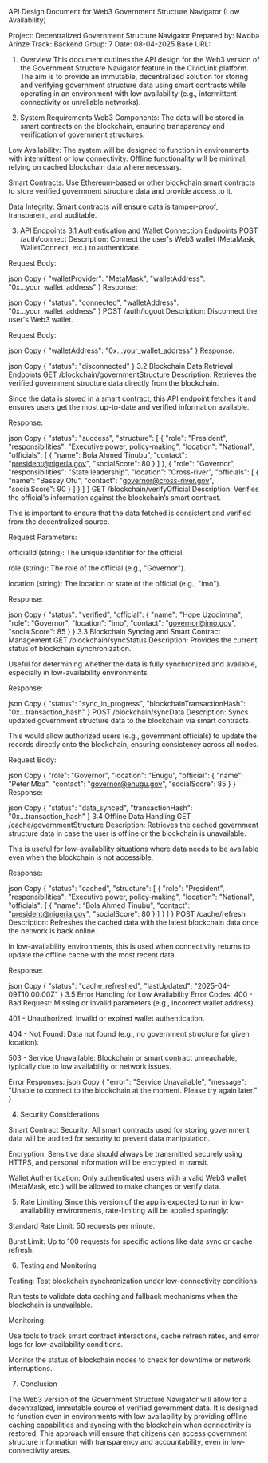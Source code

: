 API Design Document for Web3 Government Structure Navigator (Low Availability)

Project: Decentralized Government Structure Navigator
Prepared by: Nwoba Arinze
Track: Backend
Group: 7
Date: 08-04-2025
Base URL:



1. Overview
This document outlines the API design for the Web3 version of the Government Structure Navigator feature in the CivicLink platform. The aim is to provide an immutable, decentralized solution for storing and verifying government structure data using smart contracts while operating in an environment with low availability (e.g., intermittent connectivity or unreliable networks).

2. System Requirements
Web3 Components: The data will be stored in smart contracts on the blockchain, ensuring transparency and verification of government structures.

Low Availability: The system will be designed to function in environments with intermittent or low connectivity. Offline functionality will be minimal, relying on cached blockchain data where necessary.

Smart Contracts: Use Ethereum-based or other blockchain smart contracts to store verified government structure data and provide access to it.

Data Integrity: Smart contracts will ensure data is tamper-proof, transparent, and auditable.

3. API Endpoints
3.1 Authentication and Wallet Connection Endpoints
POST /auth/connect
Description: Connect the user's Web3 wallet (MetaMask, WalletConnect, etc.) to authenticate.

Request Body:

json
Copy
{
  "walletProvider": "MetaMask",
  "walletAddress": "0x...your_wallet_address"
}
Response:

json
Copy
{
  "status": "connected",
  "walletAddress": "0x...your_wallet_address"
}
POST /auth/logout
Description: Disconnect the user's Web3 wallet.

Request Body:

json
Copy
{
  "walletAddress": "0x...your_wallet_address"
}
Response:

json
Copy
{
  "status": "disconnected"
}
3.2 Blockchain Data Retrieval Endpoints
GET /blockchain/governmentStructure
Description: Retrieves the verified government structure data directly from the blockchain.

Since the data is stored in a smart contract, this API endpoint fetches it and ensures users get the most up-to-date and verified information available.

Response:

json
Copy
{
  "status": "success",
  "structure": [
    {
      "role": "President",
      "responsibilities": "Executive power, policy-making",
      "location": "National",
      "officials": [
        {
          "name": Bola Ahmed Tinubu",
          "contact": "president@nigeria.gov",
          "socialScore": 80
        }
      ]
    },
    {
      "role": "Governor",
      "responsibilities": "State leadership",
      "location": "Cross-river",
      "officials": [
        {
          "name": "Bassey Otu",
          "contact": "governor@cross-river.gov",
          "socialScore": 90
        }
      ]
    }
  ]
}
GET /blockchain/verifyOfficial
Description: Verifies the official's information against the blockchain’s smart contract.

This is important to ensure that the data fetched is consistent and verified from the decentralized source.

Request Parameters:

officialId (string): The unique identifier for the official.

role (string): The role of the official (e.g., "Governor").

location (string): The location or state of the official (e.g., "imo").

Response:

json
Copy
{
  "status": "verified",
  "official": {
    "name": "Hope Uzodimma",
    "role": "Governor",
    "location": "imo",
    "contact": "governor@imo.gov",
    "socialScore": 85
  }
}
3.3 Blockchain Syncing and Smart Contract Management
GET /blockchain/syncStatus
Description: Provides the current status of blockchain synchronization.

Useful for determining whether the data is fully synchronized and available, especially in low-availability environments.

Response:

json
Copy
{
  "status": "sync_in_progress",
  "blockchainTransactionHash": "0x...transaction_hash"
}
POST /blockchain/syncData
Description: Syncs updated government structure data to the blockchain via smart contracts.

This would allow authorized users (e.g., government officials) to update the records directly onto the blockchain, ensuring consistency across all nodes.

Request Body:

json
Copy
{
  "role": "Governor",
  "location": "Enugu",
  "official": {
    "name": "Peter Mba",
    "contact": "governor@enugu.gov",
    "socialScore": 85
  }
}
Response:

json
Copy
{
  "status": "data_synced",
  "transactionHash": "0x...transaction_hash"
}
3.4 Offline Data Handling
GET /cache/governmentStructure
Description: Retrieves the cached government structure data in case the user is offline or the blockchain is unavailable.

This is useful for low-availability situations where data needs to be available even when the blockchain is not accessible.

Response:

json
Copy
{
  "status": "cached",
  "structure": [
    {
      "role": "President",
      "responsibilities": "Executive power, policy-making",
      "location": "National",
      "officials": [
        {
          "name": “Bola Ahmed Tinubu",
          "contact": "president@nigeria.gov",
          "socialScore": 80
        }
      ]
    }
  ]
}
POST /cache/refresh
Description: Refreshes the cached data with the latest blockchain data once the network is back online.

In low-availability environments, this is used when connectivity returns to update the offline cache with the most recent data.

Response:

json
Copy
{
  "status": "cache_refreshed",
  "lastUpdated": "2025-04-09T10:00:00Z"
}
3.5 Error Handling for Low Availability
Error Codes:
400 - Bad Request: Missing or invalid parameters (e.g., incorrect wallet address).

401 - Unauthorized: Invalid or expired wallet authentication.

404 - Not Found: Data not found (e.g., no government structure for given location).

503 - Service Unavailable: Blockchain or smart contract unreachable, typically due to low availability or network issues.

Error Responses:
json
Copy
{
  "error": "Service Unavailable",
  "message": "Unable to connect to the blockchain at the moment. Please try again later."
}

4. Security Considerations

Smart Contract Security: All smart contracts used for storing government data will be audited for security to prevent data manipulation.

Encryption: Sensitive data should always be transmitted securely using HTTPS, and personal information will be encrypted in transit.

Wallet Authentication: Only authenticated users with a valid Web3 wallet (MetaMask, etc.) will be allowed to make changes or verify data.

5. Rate Limiting
Since this version of the app is expected to run in low-availability environments, rate-limiting will be applied sparingly:

Standard Rate Limit: 50 requests per minute.

Burst Limit: Up to 100 requests for specific actions like data sync or cache refresh.

6. Testing and Monitoring

Testing: Test blockchain synchronization under low-connectivity conditions.

Run tests to validate data caching and fallback mechanisms when the blockchain is unavailable.

Monitoring:

Use tools to track smart contract interactions, cache refresh rates, and error logs for low-availability conditions.

Monitor the status of blockchain nodes to check for downtime or network interruptions.




7. Conclusion

The Web3 version of the Government Structure Navigator will allow for a decentralized, immutable source of verified government data. It is designed to function even in environments with low availability by providing offline caching capabilities and syncing with the blockchain when connectivity is restored. This approach will ensure that citizens can access government structure information with transparency and accountability, even in low-connectivity areas.

